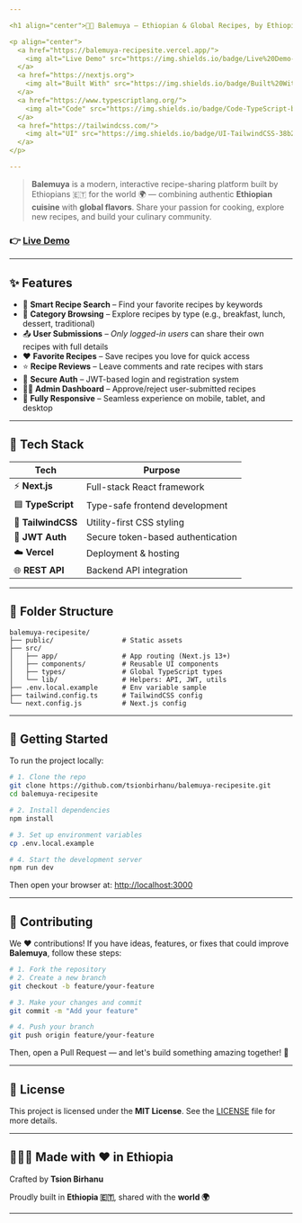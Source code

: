 ```yaml
---

<h1 align="center">👩‍🍳 Balemuya – Ethiopian & Global Recipes, by Ethiopians 🇪🇹</h1>

<p align="center">
  <a href="https://balemuya-recipesite.vercel.app/">
    <img alt="Live Demo" src="https://img.shields.io/badge/Live%20Demo-Balemuya-green?style=flat-square&logo=vercel" />
  </a>
  <a href="https://nextjs.org">
    <img alt="Built With" src="https://img.shields.io/badge/Built%20With-Next.js-black?style=flat-square&logo=next.js" />
  </a>
  <a href="https://www.typescriptlang.org/">
    <img alt="Code" src="https://img.shields.io/badge/Code-TypeScript-blue?style=flat-square&logo=typescript" />
  </a>
  <a href="https://tailwindcss.com/">
    <img alt="UI" src="https://img.shields.io/badge/UI-TailwindCSS-38b2ac?style=flat-square&logo=tailwind-css" />
  </a>
</p>

---
```


> **Balemuya** is a modern, interactive recipe-sharing platform built by Ethiopians 🇪🇹 for the world 🌍 — combining authentic **Ethiopian cuisine** with **global flavors**. Share your passion for cooking, explore new recipes, and build your culinary community.

### 👉 [Live Demo](https://balemuya-recipesite.vercel.app/)

---

## ✨ Features

* 🔎 **Smart Recipe Search** – Find your favorite recipes by keywords
* 🍛 **Category Browsing** – Explore recipes by type (e.g., breakfast, lunch, dessert, traditional)
* 📤 **User Submissions** – *Only logged-in users* can share their own recipes with full details
* ❤️ **Favorite Recipes** – Save recipes you love for quick access
* ⭐ **Recipe Reviews** – Leave comments and rate recipes with stars
* 🔐 **Secure Auth** – JWT-based login and registration system
* 🧑‍💼 **Admin Dashboard** – Approve/reject user-submitted recipes
* 📱 **Fully Responsive** – Seamless experience on mobile, tablet, and desktop

---

## 🧠 Tech Stack

| Tech               | Purpose                           |
| ------------------ | --------------------------------- |
| ⚡ **Next.js**      | Full-stack React framework        |
| 🟦 **TypeScript**  | Type-safe frontend development    |
| 🎨 **TailwindCSS** | Utility-first CSS styling         |
| 🔐 **JWT Auth**    | Secure token-based authentication |
| ☁️ **Vercel**      | Deployment & hosting              |
| 🌐 **REST API**    | Backend API integration           |

---

## 📁 Folder Structure

```
balemuya-recipesite/
├── public/                 # Static assets
├── src/
│   ├── app/                # App routing (Next.js 13+)
│   ├── components/         # Reusable UI components
│   ├── types/              # Global TypeScript types
│   └── lib/                # Helpers: API, JWT, utils
├── .env.local.example      # Env variable sample
├── tailwind.config.ts      # TailwindCSS config
└── next.config.js          # Next.js config
```

---

## 🚀 Getting Started

To run the project locally:

```bash
# 1. Clone the repo
git clone https://github.com/tsionbirhanu/balemuya-recipesite.git
cd balemuya-recipesite

# 2. Install dependencies
npm install

# 3. Set up environment variables
cp .env.local.example 

# 4. Start the development server
npm run dev
```

Then open your browser at: [http://localhost:3000](http://localhost:3000)

---

## 🤝 Contributing

We ❤️ contributions! If you have ideas, features, or fixes that could improve **Balemuya**, follow these steps:

```bash
# 1. Fork the repository
# 2. Create a new branch
git checkout -b feature/your-feature

# 3. Make your changes and commit
git commit -m "Add your feature"

# 4. Push your branch
git push origin feature/your-feature
```

Then, open a Pull Request — and let's build something amazing together! 🙌

---

## 📜 License

This project is licensed under the **MIT License**.
See the [LICENSE](./LICENSE) file for more details.

---

## 👩🏽‍💻 Made with ❤️ in Ethiopia

Crafted by **Tsion Birhanu**


Proudly built in **Ethiopia 🇪🇹**, shared with the **world 🌍**

---
